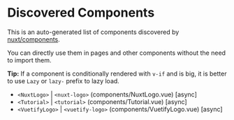 # Discovered Components

This is an auto-generated list of components discovered by [nuxt/components](https://github.com/nuxt/components).

You can directly use them in pages and other components without the need to import them.

**Tip:** If a component is conditionally rendered with `v-if` and is big, it is better to use `Lazy` or `lazy-` prefix to lazy load.

- `<NuxtLogo>` | `<nuxt-logo>` (components/NuxtLogo.vue) [async]
- `<Tutorial>` | `<tutorial>` (components/Tutorial.vue) [async]
- `<VuetifyLogo>` | `<vuetify-logo>` (components/VuetifyLogo.vue) [async]
